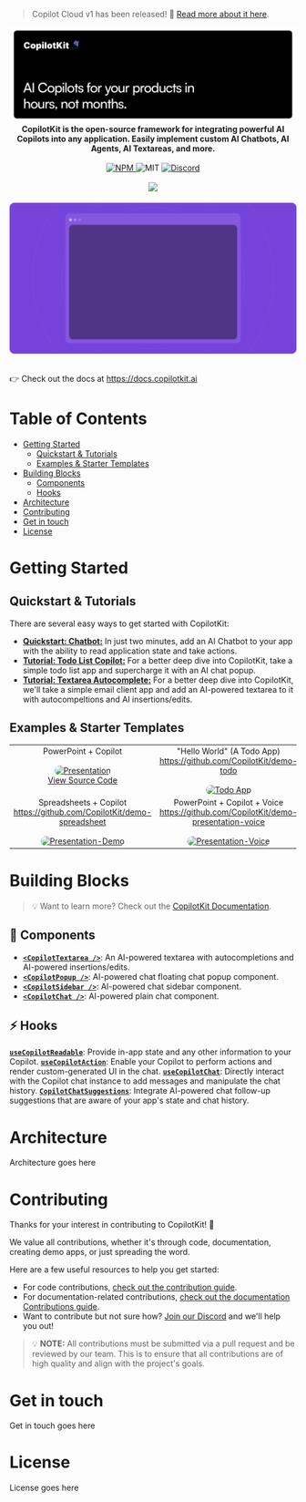 > Copilot Cloud v1 has been released! 🎉 [Read more about it here](https://ai88.substack.com/p/copilotkit-v1-launch).

<div align="center">
  <a href="https://copilotkit.ai" target="_blank">
    <img src="./assets/banner.png" alt="CopilotKit Logo">
  </a>

  <strong>
    CopilotKit is the open-source framework for integrating powerful AI Copilots into any application. Easily implement custom AI Chatbots, AI Agents, AI Textareas, and more.
  </strong>
</div>

<br/>

<div align="center">
  <a href="https://www.npmjs.com/package/@copilotkit/react-core" target="_blank">
    <img src="https://img.shields.io/npm/v/%40copilotkit%2Freact-core?logo=npm&logoColor=%23FFFFFF&label=Version&color=%23956FFF" alt="NPM">
  </a>
  <img src="https://img.shields.io/github/license/copilotkit/copilotkit?color=%23956FFF&label=License" alt="MIT">
  <a href="https://discord.gg/6dffbvGU3D" target="_blank">
    <img src="https://img.shields.io/discord/1122926057641742418?logo=discord&logoColor=%23FFFFFF&label=Discord&color=%23956FFF" alt="Discord">
  </a>
</div>
<br/>
<div align="center">
  <a href="https://www.producthunt.com/posts/copilotkit" target="_blank">
    <img src="https://api.producthunt.com/widgets/embed-image/v1/top-post-badge.svg?post_id=428778&theme=light&period=daily">
  </a>
</div>

<br />

<div align="center">
  <img src="./assets/screenshot.png" alt="CopilotKit Screenshot" />
</div>

<br />

<div>
<p>
  👉 Check out the docs at <a href="https://docs.copilotkit.ai?ref=github_readme" target="_blank">https://docs.copilotkit.ai</a>
</p>
</div>

# Table of Contents
- [Getting Started](#getting-started)
  - [Quickstart & Tutorials](#quickstart--tutorials)
  - [Examples & Starter Templates](#examples--starter-templates)
- [Building Blocks](#building-blocks)
  - [Components](#-components)
  - [Hooks](#-hooks)
- [Architecture](#architecture)
- [Contributing](#contributing)
- [Get in touch](#get-in-touch)
- [License](#license)

# Getting Started

## Quickstart & Tutorials

There are several easy ways to get started with CopilotKit:

- [**Quickstart: Chatbot:**](https://docs.copilotkit.ai/quickstart-chatbot?ref=github_readme) In just two minutes, add an AI Chatbot to your app with the ability to read application state and take actions.
- [**Tutorial: Todo List Copilot:**](https://docs.copilotkit.ai/tutorial-ai-todo-list-copilot/overview?ref=github_readme) For a better deep dive into CopilotKit, take a simple todo list app and supercharge it with an AI chat popup.
- [**Tutorial: Textarea Autocomplete:**](https://docs.copilotkit.ai/tutorial-textarea/overview?ref=github_readme) For a better deep dive into CopilotKit, we'll take a simple email client app and add an AI-powered textarea to it with autocompeltions and AI insertions/edits.

## Examples & Starter Templates
<div align="center">
<table align="center">
  <tr>
    <td align="center" valign="top">
      PowerPoint + Copilot <br/><br/>
      <a href="https://github.com/CopilotKit/demo-presentation">
        <img alt="Presentation" src="https://github.com/CopilotKit/CopilotKit/assets/131273140/6e1a448b-d153-431f-8132-46a668d8a0d1" width="200px" style="max-width:100%; border-radius: 10px;"/>
      </a>
      <br/>
      <a href="https://github.com/CopilotKit/demo-presentation" target="_blank">View Source Code</a> 
    </td>
    <td align="center" valign="top">
      "Hello World" (A Todo App) <br/>
      <a href="https://github.com/CopilotKit/demo-todo">https://github.com/CopilotKit/demo-todo</a> <br/><br>
      <a href="https://github.com/CopilotKit/demo-todo">
        <img alt="Todo App" src="https://github.com/CopilotKit/CopilotKit/assets/131273140/63798c02-1892-4d2d-bc9f-2994b7c88694" width="200px" style="max-width:100%; border-radius: 10px;"/>
      </a>
    </td>
    </tr>
    <tr>
    <td align="center" valign="top">
      Spreadsheets + Copilot <br/>
      <a href="https://github.com/CopilotKit/demo-spreadsheet">https://github.com/CopilotKit/demo-spreadsheet</a> <br/><br>
      <a href="https://github.com/CopilotKit/demo-spreadsheet">
        <img alt="Presentation-Demo" src="https://github.com/CopilotKit/CopilotKit/assets/131273140/871e4c9c-0ced-490b-9e3f-8594de7c5c89" width="200px" style="max-width:100%; border-radius: 10px;"/>
      </a>
    </td>
    <td align="center" valign="top">
      PowerPoint + Copilot + Voice <br/>
      <a href="https://github.com/CopilotKit/demo-presentation-voice">https://github.com/CopilotKit/demo-presentation-voice</a> <br/><br>
      <a href="https://github.com/CopilotKit/demo-presentation-voice">
        <img alt="Presentation-Voice" src="https://github.com/CopilotKit/CopilotKit/assets/131273140/6e1a448b-d153-431f-8132-46a668d8a0d1" width="200px" style="max-width:100%; border-radius: 10px;"/>
      </a>
    </td>
  </tr>
</table>
</div>

# Building Blocks

> 💡 Want to learn more? Check out the [CopilotKit Documentation](https://docs.copilotkit.ai?ref=github_readme).

## 🧩 Components

- <a href="https://docs.copilotkit.ai/reference/components/CopilotTextarea?ref=github_readme" target="_blank"><strong>`<CopilotTextarea />`</strong></a>: An AI-powered textarea with autocompletions and AI-powered insertions/edits.
- <a href="https://docs.copilotkit.ai/reference/components/CopilotPopup?ref=github_readme" target="_blank"><strong>`<CopilotPopup />`</strong></a>: AI-powered chat floating chat popup component.
- <a href="https://docs.copilotkit.ai/reference/components/CopilotSidebar?ref=github_readme" target="_blank"><strong>`<CopilotSidebar />`</strong></a>: AI-powered chat sidebar component.
- <a href="https://docs.copilotkit.ai/reference/components/CopilotChat?ref=github_readme" target="_blank"><strong>`<CopilotChat />`</strong></a>: AI-powered plain chat component.

## ⚡️ Hooks

<a href="https://docs.copilotkit.ai/reference/hooks/useCopilotReadable?ref=github_readme" target="_blank"><strong>`useCopilotReadable`</strong></a>: Provide in-app state and any other information to your Copilot.
<a href="https://docs.copilotkit.ai/reference/hooks/useCopilotAction?ref=github_readme" target="_blank"><strong>`useCopilotAction`</strong></a>: Enable your Copilot to perform actions and render custom-generated UI in the chat.
<a href="https://docs.copilotkit.ai/reference/hooks/useCopilotChat?ref=github_readme" target="_blank"><strong>`useCopilotChat`</strong></a>: Directly interact with the Copilot chat instance to add messages and manipulate the chat history.
<a href="https://docs.copilotkit.ai/reference/hooks/useCopilotChatSuggestions?ref=github_readme" target="_blank"><strong>`CopilotChatSuggestions`</strong></a>: Integrate AI-powered chat follow-up suggestions that are aware of your app's state and chat history.

# Architecture

Architecture goes here

# Contributing

Thanks for your interest in contributing to CopilotKit! 💜

We value all contributions, whether it's through code, documentation, creating demo apps, or just spreading the word.

Here are a few useful resources to help you get started:

- For code contributions, [check out the contribution guide](https://docs.copilotkit.ai/code-contributions/how-to-contribute?ref=github_readme).
- For documentation-related contributions, [check out the documentation Contributions guide](https://docs.copilotkit.ai/code-contributions/how-to-contribute?ref=github_readme).
- Want to contribute but not sure how? [Join our Discord](https://discord.gg/6dffbvGU3D) and we'll help you out!


> 💡 **NOTE:** All contributions must be submitted via a pull request and be reviewed by our team. This is to ensure that all contributions are of high quality and align with the project's goals.


# Get in touch

Get in touch goes here

# License

License goes here
